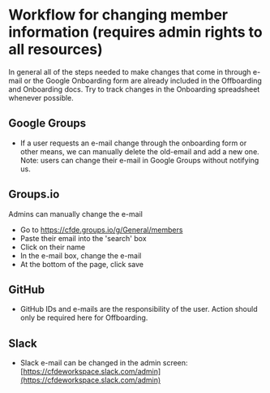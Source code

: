 # Workflow for changing member information (requires admin rights to all resources)

In general all of the steps needed to make changes that come in through e-mail or the Google Onboarding form are already included in the Offboarding and Onboarding docs. Try to track changes in the Onboarding spreadsheet whenever possible.
## Google Groups
- If a user requests an e-mail change through the onboarding form or other means, we can manually delete the old-email and add a new one. Note: users can change their e-mail in Google Groups without notifying us.
## Groups.io
  Admins can manually change the e-mail
- Go to https://cfde.groups.io/g/General/members
- Paste their email into the 'search' box
- Click on their name 
- In the e-mail box, change the e-mail
- At the bottom of the page, click save
## GitHub
- GitHub IDs and e-mails are the responsibility of the user. Action should only be required here for Offboarding. 
## Slack
- Slack e-mail can be changed in the admin screen: [https://cfdeworkspace.slack.com/admin](https://cfdeworkspace.slack.com/admin)
